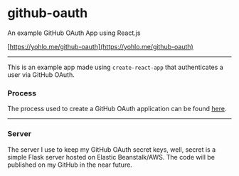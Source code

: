 # github-oauth
An example GitHub OAuth App using React.js

[https://yohlo.me/github-oauth](https://yohlo.me/github-oauth)

---

This is an example app made using `create-react-app` that authenticates a user via GitHub OAuth. 

### Process 
The process used to create a GitHub OAuth application can be found [here](https://developer.github.com/apps/building-oauth-apps/).

---

### Server
The server I use to keep my GitHub OAuth secret keys, well, secret is a simple Flask server hosted on Elastic Beanstalk/AWS. The code will be published on my GitHub in the near future. 